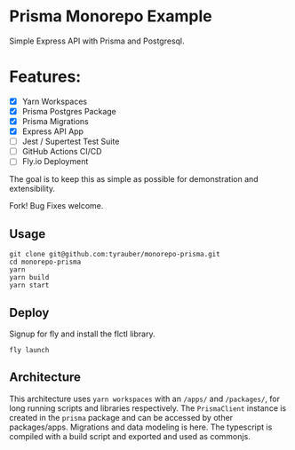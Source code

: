 # Prisma Monorepo Example

Simple Express API with Prisma and Postgresql.

# Features:

- [X] Yarn Workspaces
- [X] Prisma Postgres Package
- [X] Prisma Migrations 
- [X] Express API App
- [ ] Jest / Supertest Test Suite
- [ ] GitHub Actions CI/CD
- [ ] Fly.io Deployment

The goal is to keep this as simple as possible for demonstration and extensibility.

Fork! Bug Fixes welcome.

## Usage

```
git clone git@github.com:tyrauber/monorepo-prisma.git
cd monorepo-prisma
yarn
yarn build
yarn start
```

## Deploy

Signup for fly and install the flctl library.

`fly launch`

## Architecture

This architecture uses `yarn workspaces` with an `/apps/` and `/packages/`, for long running scripts and libraries respectively. The `PrismaClient` instance is created in the `prisma` package and can be accessed by other packages/apps. Migrations and data modeling is here. The typescript is compiled with a build script and exported and used as commonjs.





